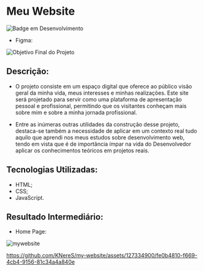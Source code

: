 # Meu Website

![Badge em Desenvolvimento](http://img.shields.io/static/v1?label=STATUS&message=EM%20DESENVOLVIMENTO&color=GREEN&style=for-the-badge)

- Figma:
  
![Objetivo Final do Projeto](https://github.com/KNereS/my-website/assets/127334900/021aad28-db82-4d51-aba5-e705af495e5a)

## Descrição:

- O projeto consiste em um espaço digital que oferece ao público visão geral da minha vida, meus interesses e minhas realizações. Este site será projetado para servir como uma plataforma de apresentação pessoal e profissional, permitindo que os visitantes conheçam mais sobre mim e sobre a minha jornada profissional.

- Entre as inúmeras outras utilidades da construção desse projeto, destaca-se também a necessidade de aplicar em um contexto real tudo aquilo que aprendi nos meus estudos sobre desenvolvimento web, tendo em vista que é de importância ímpar na vida do Desenvolvedor aplicar os conhecimentos teóricos em projetos reais.

## Tecnologias Utilizadas:

- HTML;
- CSS;
- JavaScript.

## Resultado Intermediário:

- Home Page:
  
![mywebsite](https://github.com/KNereS/my-website/assets/127334900/2effe0a7-e24a-4911-a5ed-a805e502f2a6)
  
https://github.com/KNereS/my-website/assets/127334900/fe0b4810-f669-4cb4-9156-81c34a4a840e
